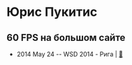 # Юрис Пукитис

## 60 FPS на большом сайте
- 2014 May 24 -- WSD 2014 - Рига  | [:notebook:](https://wsd.events/2014/05/24/pres/60fps/)  
